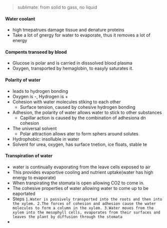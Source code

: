 > sublimate: from solid to gass, no liquid
#### Water coolant
 - high tmepatrues damage tissue and denature proteins
 - Take a lot of gnergy for water to evaporate, thus it removes a lot of energy
#### Compents transeed by blood
 - Glucose is polar and is carried in disssolved blood plasma
 - Oxygen, transported by hemaglobin, to easyly saturates it.
#### Polarity of water
 - leads to hydrogen bonding
 - Oxygen is -, Hydrogen is +
 - Cohesion with water molecules stiking to each other
	 - Surface tension, caused by cohesive hydrogen bonding
 - Adhesion, the polarity of water allows water to stick to other substances
	 - Capillar action is caused by the combination of adhesiona dn cohesion
 - The universal solvent
	 - Polar attraction allows ater to form sphers around solutes
 - Hydrophobic: insolluble in water
 - Solvent for urea, oxygen, has surface tnetion, ice floats, stable te
#### Transpiration of water
 - water is continually evaporating from the leave cells exposed to air
 - This provides evaportive cooling and nutrient uptake(water has high energy to evaporate)
 - When tranpirating the stomata is open allowing CO2 to come in. 
 - The cohesive properties of water allowing water to come up to be eaportated
 - Steps `1.Water is passively transported into the roots and then into the xylem.
2.The forces of cohesion and adhesion cause the water molecules to form a column in the xylem.
3.Water moves from the xylem into the mesophyll cells, evaporates from their surfaces and leaves the plant by diffusion through the stomata`
 - 
<!--stackedit_data:
eyJoaXN0b3J5IjpbMTU0Njg5MjcxMSwtMjA1MjM5MjY5MiwtMj
A5Njc5NjQ1Miw1NTY3NjEyMzksLTQ4NjE4OTE4NSwtMzE5MTMz
ODg5LDE0Nzc5OTMwNDYsNDY5MDIzMjAxXX0=
-->